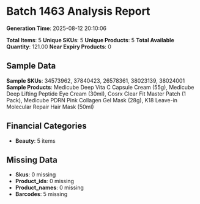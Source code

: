 # Batch 1463 Analysis Report

**Generation Time**: 2025-08-12 20:10:06

**Total Items**: 5
**Unique SKUs**: 5
**Unique Products**: 5
**Total Available Quantity**: 121.00
**Near Expiry Products**: 0

## Sample Data
**Sample SKUs**: 34573962, 37840423, 26578361, 38023139, 38024001
**Sample Products**: Medicube Deep Vita C Capsule Cream (55g), Medicube Deep Lifting Peptide Eye Cream (30ml), Cosrx Clear Fit Master Patch (1 Pack), Medicube PDRN Pink Collagen Gel Mask (28g), K18 Leave-in Molecular Repair Hair Mask (50ml)

## Financial Categories
- **Beauty**: 5 items

## Missing Data
- **Skus**: 0 missing
- **Product_ids**: 0 missing
- **Product_names**: 0 missing
- **Barcodes**: 5 missing
